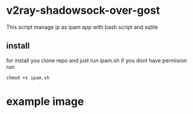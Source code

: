 # v2ray-shadowsock-over-gost
This script manage ip as ipam app with bash script and sqlite

## install

for install  you  clone repo and just run ipam.sh
if you dont have permision run
```
chmod +x ipam.sh
```

# example image
